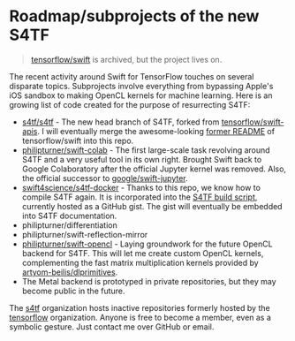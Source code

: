 # Roadmap/subprojects of the new S4TF

> [tensorflow/swift](https://github.com/tensorflow/swift) is archived, but the project lives on.

The recent activity around Swift for TensorFlow touches on several disparate topics. Subprojects involve everything from bypassing Apple's iOS sandbox to making OpenCL kernels for machine learning. Here is an growing list of code created for the purpose of resurrecting S4TF:

- [s4tf/s4tf](https://github.com/s4tf/s4tf) - The new head branch of S4TF, forked from [tensorflow/swift-apis](https://github.com/tensorflow/swift-apis). I will eventually merge the awesome-looking [former README](https://github.com/s4tf/s4tf-docs) of tensorflow/swift into this repo.
- [philipturner/swift-colab](https://github.com/philipturner/swift-colab) - The first large-scale task revolving around S4TF and a very useful tool in its own right. Brought Swift back to Google Colaboratory after the official Jupyter kernel was removed. Also, the official successor to [google/swift-jupyter](https://github.com/google/swift-jupyter).
- [swift4science/s4tf-docker](https://gitlab.com/swift4science/s4tf-docker) - Thanks to this repo, we know how to compile S4TF again. It is incorporated into the [S4TF build script](https://gist.github.com/philipturner/7aa063af04277d463c14168275878511), currently hosted as a GitHub gist. The gist will eventually be embedded into S4TF documentation.
- philipturner/differentiation
- philipturner/swift-reflection-mirror
- [philipturner/swift-opencl](https://github.com/philipturner/swift-opencl) - Laying groundwork for the future OpenCL backend for S4TF. This will let me create custom OpenCL kernels, complementing the fast matrix multiplication kernels provided by [artyom-beilis/dlprimitives](https://github.com/artyom-beilis/dlprimitives).
- The Metal backend is prototyped in private repositories, but they may become public in the future.

The [s4tf](https://github.com/philipturner/s4tf) organization hosts inactive repositories formerly hosted by the [tensorflow](https://github.com/tensorflow) organization. Anyone is free to become a member, even as a symbolic gesture. Just contact me over GitHub or email.
